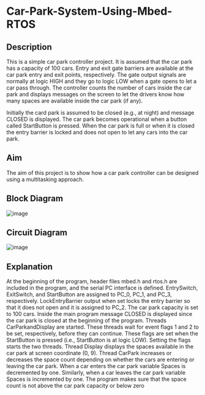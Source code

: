# Car-Park-System-Using-Mbed-RTOS

## Description

This is a simple car park controller project. It is assumed that the car park has a capacity of 100 cars. Entry and exit gate barriers are available at the car park entry and exit points, respectively. The gate output signals are normally at logic HIGH and they go to logic LOW when a gate opens to let a car pass through. The controller counts the number of cars inside the car park and displays messages on the screen to let the drivers know how many spaces are available inside the car park (if any). 

Initially the card park is assumed to be closed (e.g., at night) and message CLOSED is displayed. The car park becomes operational when a button called StartButton is pressed. When the car park is full or when it is closed the entry barrier is locked and does not open to let any cars into the car park.

## Aim
The aim of this project is to show how a car park controller can be designed using a multitasking approach.

## Block Diagram
![image](https://user-images.githubusercontent.com/81603864/223952014-c4357cd3-ae65-4f39-b7c9-92f019ab29fe.png)

## Circuit Diagram
![image](https://user-images.githubusercontent.com/81603864/223952228-874a3a4a-70cf-4462-b9bf-804168a018f6.png)

## Explanation
At the beginning of the program, header files mbed.h and rtos.h are included in the program, and the serial PC interface is
defined. EntrySwitch, ExitSwitch, and StartButton are assigned to PC_0, PC_1, and PC_3, respectively. LockEntryBarrier output when set locks the entry barrier so that it does not open and it is assigned to PC_2. The car park capacity is set to 100 cars. Inside the main program message CLOSED is displayed since the car park is closed at the beginning of the program. Threads CarParkandDisplay are started. These threads wait for event flags 1 and 2 to be set, respectively, before they can continue. These flags are set when the StartButton is pressed (i.e., StartButton is at logic LOW). Setting the flags starts the two threads. Thread Display displays the spaces available in the car park at screen coordinate (0, 9). Thread CarPark increases or decreases the space count depending on whether the cars are entering or leaving the car park. When a car enters the car park variable Spaces is decremented by one. Similarly, when a car leaves the car park variable Spaces is incremented by one. The program makes sure that the space count is not above the car park capacity or below zero 
